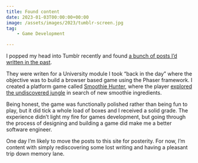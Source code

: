 ```yaml
---
title: Found content
date: 2023-01-03T00:00:00+00:00
image: /assets/images/2023/tumblr-screen.jpg
tag: 
    - Game Development

---
```


I popped my head into Tumblr recently and found [a bunch of posts I’d written in the past](https://www.tumblr.com/tonyedwardspz).

They were writen for a University module I took “back in the day” where the objective was to build a browser based game using the Phaser framework. I created a platform game called [Smoothie Hunter](https://github.com/tonyedwardspz/Smoothie-Hunter), where the player [explored the undiscovered jungle](https://www.youtube.com/watch?v=WvVsCTKbJ5s) in search of new smoothie ingredients. 

Being honest, the game was functionally polished rather than being fun to play, but it did tick a whole load of boxes and I received a solid grade. The experience didn’t light my fire for games development, but going through the process of designing and building a game did make me a better software engineer.

One day I’m likely to move the posts to this site for posterity. For now, I’m content with simply rediscovering some lost writing and having a pleasant trip down memory lane.
